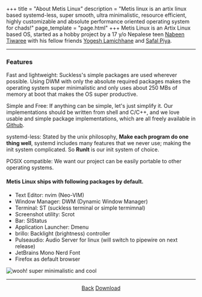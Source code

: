 +++
title = "About Metis Linux"
description = "Metis linux is an artix linux based systemd-less, super smooth, ultra minimalistic, resource efficient, highly customizable and absolute performance oriented operating system for chads!"
page_template = "page.html"
+++
Metis Linux is an Artix Linux based OS, started as a hobby project by a 17 y/o Nepalese teen [Nabeen Tiwaree](https://github.com/pwnwriter) with his fellow friends [Yogesh Lamichhane](https://github.com/whoisYoges) and [Safal Piya](https://github.com/mrsafalpiya).
<!-- more -->

<hr>
<div class="features">

### Features

<p>
    <span>Fast and lightweight:</span> Suckless's simple packages are used wherever possible. Using DWM with only the absolute required packages makes the operating system super minimalistic and only uses about 250 MBs of memory at boot that makes the OS super productive.
</p>
<p>
    <span>Simple and Free:</span> If anything can be simple, let's just simplify it. Our implementations should be written from shell and C/C++, and we love usable and simple package implementations, which are all freely available in <a href="https://github.com/metis-os" target="_blank" rel="noopener noreferrer" title="GitHub of Metis Linux">Github</a>.
</p>
<p>
    <span>systemd-less:</span> Stated by the unix philosophy, <strong>Make each program do one thing well</strong>, systemd includes many features that we never use; making the init system complicated. So <strong>RunIt</strong> is our init system of choice.
</p>
<p>
    <span>POSIX compatible:</span> We want our project can be easily portable to other operating systems.
</p>
</div>

#### Metis Linux ships with following packages by default.

<div class="container">
    <div class="text">
        <ul class="about">
            <li>Text Editor: nvim (Neo-VIM)</li>
            <li>Window Manager: DWM (Dynamic Window Manager)</li>
            <li>Terminal: ST (suckless terminal or simple termimnal)</li>
            <li>Screenshot utility: Scrot</li>
            <li>Bar: SlStatus</li>
            <li>Application Launcher: Dmenu</li>
            <li>brillo: Backlight (brightness) controller</li>
            <li>Pulseaudio: Audio Server for linux <span>(will switch to pipewire on next release)</span></li>
            <li>JetBrains Mono Nerd Font</li>
            <li>Firefox as default browser</li>
        </ul>
    </div>
    <div class="main-image">
        <img src="/assets/images/gifs/super_minimal.gif" alt="wooh! super minimalistic and cool" />
    </div>
</div>
<hr>
<div class="home">
    <center>
        <a href="/" title="Metis Home">Back</a>
        <a href="/download" title="Download Metis Linux">Download</a>
    </center>
</div>
 
